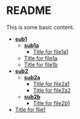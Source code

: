# README

This is some basic content.


<!-- tree generated by markdown-notes-tree starts here -->

- [**sub1**](sub1/README.md)
    - [**sub1a**](sub1/sub1a/README.md)
        - [Title for file1a1](sub1/sub1a/file1a1.md)
    - [Title for file1a](sub1/file1a.md)
    - [Title for file1b](sub1/file1b.md)
- [**sub2**](sub2/README.md)
    - [**sub2a**](sub2/sub2a/README.md)
        - [Title for file2a1](sub2/sub2a/file2a1.md)
        - [Title for file2a2](sub2/sub2a/file2a2.md)
    - [**sub2b**](sub2/sub2b/README.md)
        - [Title for file2b1](sub2/sub2b/file2b1.md)
- [Title for file1](file1.md)

<!-- tree generated by markdown-notes-tree ends here -->
